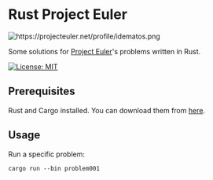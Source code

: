 # Rust Project Euler
<img src="https://projecteuler.net/profile/idematos.png" alt="https://projecteuler.net/profile/idematos.png">

Some solutions for [Project Euler](https://projecteuler.net/)'s problems written in Rust.


[![License: MIT](https://img.shields.io/badge/License-MIT-blue.svg)](https://opensource.org/licenses/MIT)

## Prerequisites

Rust and Cargo installed. You can download them from [here](https://www.rust-lang.org/tools/install).

## Usage
Run a specific problem:

    cargo run --bin problem001
